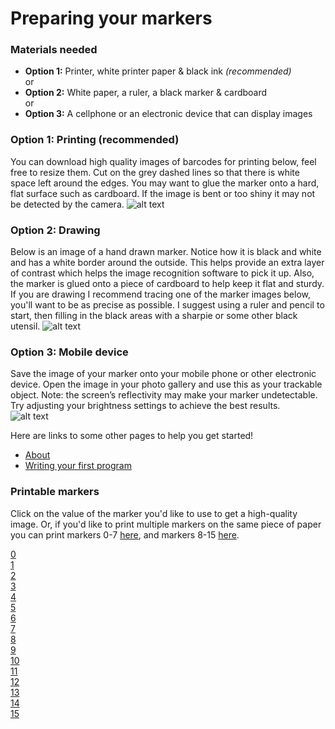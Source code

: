 # Preparing your markers


### Materials needed
*  __Option 1:__ Printer, white printer paper & black ink _(recommended)_  
or
*  __Option 2:__ White paper, a ruler, a black marker & cardboard   
or
*  __Option 3:__ A cellphone or an electronic device that can display images  

### Option 1: Printing (recommended)
You can download high quality images of barcodes for printing below, feel free to resize them.
Cut on the grey dashed lines so that there is white space left around the edges.
You may want to glue the marker onto a hard, flat surface such as cardboard. If the image is bent or too shiny it may not be detected by the camera.
![alt text](/static/markers-printed.jpg)

### Option 2: Drawing
Below is an image of a hand drawn marker. Notice how it is black and white and has a white border around the outside. This helps provide an extra layer of contrast which helps the image recognition software to pick it up. Also, the marker is glued onto a piece of cardboard to help keep it flat and sturdy. If you are drawing I recommend tracing one of the marker images below, you'll want to be as precise as possible.  I suggest using a ruler and pencil to start, then filling in the black areas with a sharpie or some other black utensil.
![alt text](/static/drawn_marker.jpg)


### Option 3: Mobile device
Save the image of your marker onto your mobile phone or other electronic device. Open the image in your photo gallery and use this as your trackable object. Note: the screen’s reflectivity may make your marker undetectable. Try adjusting your brightness settings to achieve the best results.  
![alt text](/static/phone_marker.jpg)


Here are links to some other pages to help you get started!
* [About](/about)
* [Writing your first program](/program)  

### Printable markers
Click on the value of the marker you'd like to use to get a high-quality image. Or, if you'd like to print multiple markers on the same piece of paper you can print markers 0-7 [here](static/AR_MARKER_CODES/0-7.png), and markers 8-15 [here](static/AR_MARKER_CODES/8-15.png).

[0](static/AR_MARKER_CODES/00.png)  
[1](static/AR_MARKER_CODES/01.png)  
[2](static/AR_MARKER_CODES/02.png)  
[3](static/AR_MARKER_CODES/03.png)  
[4](static/AR_MARKER_CODES/04.png)  
[5](static/AR_MARKER_CODES/05.png)  
[6](static/AR_MARKER_CODES/06.png)  
[7](static/AR_MARKER_CODES/07.png)  
[8](static/AR_MARKER_CODES/08.png)  
[9](static/AR_MARKER_CODES/09.png)  
[10](static/AR_MARKER_CODES/10.png)  
[11](static/AR_MARKER_CODES/11.png)  
[12](static/AR_MARKER_CODES/12.png)  
[13](static/AR_MARKER_CODES/13.png)  
[14](static/AR_MARKER_CODES/14.png)  
[15](static/AR_MARKER_CODES/15.png)  
